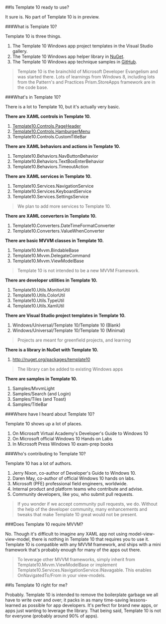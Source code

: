 ##Is Template 10 ready to use?

It sure is. No part of Template 10 is in preview.

###What is Template 10?

Template 10 is three things. 

1. The Template 10 Windows app project templates in the Visual Studio gallery.
2. The Template 10 Windows app helper library in [NuGet](https://www.nuget.org/packages/Template10/).
3. The Template 10 Windows app technique samples in [GitHub](https://github.com/Windows-XAML/Template10).

> Template 10 is the brainchild of Microsoft Developer Evangelism and was started there. Lots of learnings from Windows 8, including lots from the Pattern's and Practices Prism.StoreApps framework are in the code base.

###What's in Template 10?

There is a lot to Template 10, but it's actually very basic.

**There are XAML controls in Template 10.**

1. [Template10.Controls.PageHeader](https://github.com/Windows-XAML/Template10/wiki/Docs-%7C-PageHeader)
2. [Template10.Controls.HamburgerMenu](https://github.com/Windows-XAML/Template10/wiki/Docs-%7C-HamburgerMenu)
3. Template10.Controls.CustomTitleBar

**There are XAML behaviors and actions in Template 10.**

1. Template10.Behaviors.NavButtonBehavior
2. Template10.Behaviors.TextBoxEnterBehavior
3. Template10.Behaviors.TimeoutAction

**There are XAML services in Template 10.**

1. Template10.Services.NavigationService
2. Template10.Services.KeyboardService
3. Template10.Services.SettingsService

> We plan to add more services to Template 10.

**There are XAML converters in Template 10.**

1. Template10.Converters.DateTimeFormatConverter
2. Template10.Converters.ValueWhenConverter

**There are basic MVVM classes in Template 10.**

1. Template10.Mvvm.BindableBase
2. Template10.Mvvm.DelegateCommand
3. Template10.Mvvm.ViewModelBase

> Template 10 is not intended to be a new MVVM Framework.

**There are developer utilities in Template 10.**

1. Template10.Utils.MonitorUtil
2. Template10.Utils.ColorUtil
3. Template10.Utils.TypeUtil
4. Template10.Utils.XamlUtil

**There are Visual Studio project templates in Template 10.**

1. Windows/Universal/Template 10/Template 10 (Blank)
2. Windows/Universal/Template 10/Template 10 (Minimal)

> Projects are meant for greenfield projects, and learning

**There is a library in NuGet with Template 10.**

1. http://nuget.org/packages/template10

> The library can be added to existing Windows apps

**There are samples in Template 10.**

1. Samples/MvvmLight
2. Samples/Search (and Login)
3. Samples/Tiles (and Toast)
4. Samples/TitleBar

###Where have I heard about Template 10?

Template 10 shows up a lot of places.

1. On Microsoft Virtual Academy's Developer's Guide to Windows 10
2. On Microsoft official Windows 10 Hands on Labs
3. In Microsoft Press Windows 10 exam-prep books

###Who's contributing to Template 10?

Template 10 has a lot of authors.

1. Jerry Nixon, co-author of Developer's Guide to Windows 10.
2. Daren May, co-author of official Windows 10 hands on labs.
3. Microsoft (PFE) professional field engineers, worldwide.
4. Internal product and platform teams who contribute and advise.
5. Community developers, like you, who submit pull requests.

> If you wonder if we accept community pull requests, we do. Without the help of the developer community, many enhancements and tweaks that make Template 10 great would not be present.

###Does Template 10 require MVVM?

No. Though it's difficult to imagine any XAML app not using model-view-view-model, there is nothing in Template 10 that requires you to use it. Template 10 is compatible with any MVVM framework, and ships with a mini framework that's probably enough for many of the apps out there.

> To leverage other MVVM frameworks, simply inherit from Template10.Mvvm.ViewModelBase or implement Template10.Services.NavigationService.INavagable. This enables OnNavigatedTo/From in your view-models.

##Is Template 10 right for me?

Probably. Template 10 is intended to remove the boilerplate garbage we all have to write over and over; it packs in as many time-saving lessons-learned as possible for app developers. It's perfect for brand new apps, or apps just wanting to leverage the library. That being said, Template 10 is not for everyone (probably around 90% of apps). 